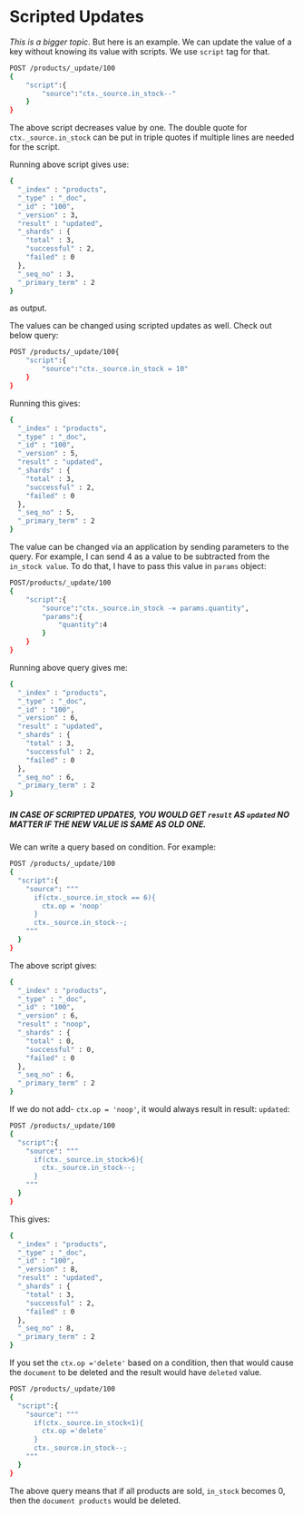 # Scripted Updates

*This is a bigger topic*. But here is an example. We can update the value of a key without knowing its value with scripts. We use <code>script</code> tag for that.

```sh
POST /products/_update/100
{
	"script":{
		"source":"ctx._source.in_stock--"
	}
}
```
The above script decreases value by one.
The double quote for <code>ctx._source.in_stock</code> can be put in triple quotes if multiple lines are needed for the script.

Running above script gives use:
```sh
{
  "_index" : "products",
  "_type" : "_doc",
  "_id" : "100",
  "_version" : 3,
  "result" : "updated",
  "_shards" : {
    "total" : 3,
    "successful" : 2,
    "failed" : 0
  },
  "_seq_no" : 3,
  "_primary_term" : 2
}
```
as output.


The values can be changed using scripted updates as well.
Check out below query:
```sh
POST /products/_update/100{
	"script":{
		"source":"ctx._source.in_stock = 10"
	}
}
```
Running this gives:
```sh
{
  "_index" : "products",
  "_type" : "_doc",
  "_id" : "100",
  "_version" : 5,
  "result" : "updated",
  "_shards" : {
    "total" : 3,
    "successful" : 2,
    "failed" : 0
  },
  "_seq_no" : 5,
  "_primary_term" : 2
}
```

The value can be changed via an application by sending parameters to the query.
For example, I can send 4 as a value to be subtracted from the <code>in_stock value</code>. To do that, I have to pass this value in <code>params</code> object:
```sh
POST/products/_update/100
{
	"script":{
		"source":"ctx._source.in_stock -= params.quantity",
		"params":{
			"quantity":4
		}
	}
}
```
Running above query gives me:
```sh
{
  "_index" : "products",
  "_type" : "_doc",
  "_id" : "100",
  "_version" : 6,
  "result" : "updated",
  "_shards" : {
    "total" : 3,
    "successful" : 2,
    "failed" : 0
  },
  "_seq_no" : 6,
  "_primary_term" : 2
}
```

##### IN CASE OF SCRIPTED UPDATES, YOU WOULD GET <code>result</code> AS <code>updated</code> NO MATTER IF THE NEW VALUE IS SAME AS OLD ONE.

We can write a query based on condition. For example:
```sh
POST /products/_update/100
{
  "script":{
    "source": """
      if(ctx._source.in_stock == 6){
        ctx.op = 'noop'
      }
      ctx._source.in_stock--;
    """
  }
}
```
The above script gives:
```sh
{
  "_index" : "products",
  "_type" : "_doc",
  "_id" : "100",
  "_version" : 6,
  "result" : "noop",
  "_shards" : {
    "total" : 0,
    "successful" : 0,
    "failed" : 0
  },
  "_seq_no" : 6,
  "_primary_term" : 2
}
```

If we do not add- <code>ctx.op = 'noop'</code>, it would always result in result: <code>updated</code>:
```sh
POST /products/_update/100
{
  "script":{
    "source": """
      if(ctx._source.in_stock>6){
        ctx._source.in_stock--;
      }
    """
  }
}
```
This gives:
```sh
{
  "_index" : "products",
  "_type" : "_doc",
  "_id" : "100",
  "_version" : 8,
  "result" : "updated",
  "_shards" : {
    "total" : 3,
    "successful" : 2,
    "failed" : 0
  },
  "_seq_no" : 8,
  "_primary_term" : 2
}
```

If you set the <code>ctx.op ='delete'</code> based on a condition, then that would cause the <code>document</code> to be deleted and the result would have <code>deleted</code> value.

```sh
POST /products/_update/100
{
  "script":{
    "source": """
      if(ctx._source.in_stock<1){
        ctx.op ='delete'
      }
	  ctx._source.in_stock--;
    """
  }
}
```
The above query means that if all products are sold, <code>in_stock</code> becomes 0, then the <code>document products</code> would be deleted.
